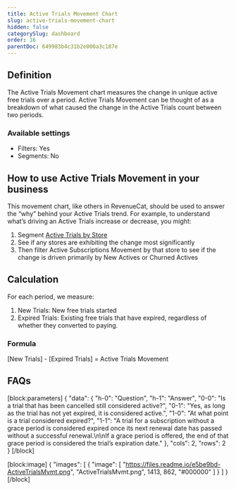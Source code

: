 ```yaml
---
title: Active Trials Movement Chart
slug: active-trials-movement-chart
hidden: false
categorySlug: dashboard
order: 16
parentDoc: 649983b4c31b2e000a3c187e
---
```

## Definition
The Active Trials Movement chart measures the change in unique active free trials over a period. Active Trials Movement can be thought of as a breakdown of what caused the change in the Active Trials count between two periods.

### Available settings

* Filters: Yes
* Segments: No

## How to use Active Trials Movement in your business
This movement chart, like others in RevenueCat, should be used to answer the “why” behind your Active Trials trend. For example, to understand what’s driving an Active Trials increase or decrease, you might:

1. Segment [Active Trials by Store](https://app.revenuecat.com/charts/trials?chart_type=Line&customer_lifetime=30%20days&range=Last%2090%20days&segment=store)
2. See if any stores are exhibiting the change most significantly
3. Then filter Active Subscriptions Movement by that store to see if the change is driven primarily by New Actives or Churned Actives

## Calculation
For each period, we measure:

1. New Trials: New free trials started
2. Expired Trials: Existing free trials that have expired, regardless of whether they converted to paying.

### Formula
[New Trials] - [Expired Trials] = Active Trials Movement

## FAQs
[block:parameters]
{
  "data": {
    "h-0": "Question",
    "h-1": "Answer",
    "0-0": "Is a trial that has been cancelled still considered active?",
    "0-1": "Yes, as long as the trial has not yet expired, it is considered active.",
    "1-0": "At what point is a trial considered expired?",
    "1-1": "A trial for a subscription without a grace period is considered expired once its next renewal date has passed without a successful renewal.\n\nIf a grace period is offered, the end of that grace period is considered the trial’s expiration date."
  },
  "cols": 2,
  "rows": 2
}
[/block]

[block:image]
{
  "images": [
    {
      "image": [
        "https://files.readme.io/e5be9bd-ActiveTrialsMvmt.png",
        "ActiveTrialsMvmt.png",
        1413,
        862,
        "#000000"
      ]
    }
  ]
}
[/block]